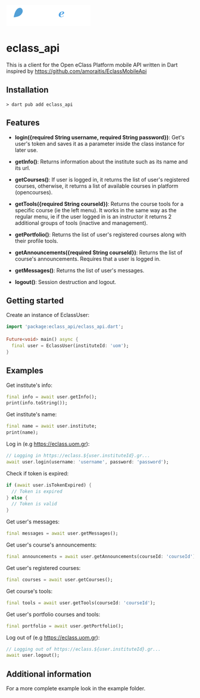 ![logo_eclass](logo_eclass.png)

# eclass_api

This is a client for the Open eClass Platform mobile API written in Dart inspired by https://github.com/amoraitis/EclassMobileApi

## Installation

```console
> dart pub add eclass_api
```

## Features

- **login({required String username, required String password})**: Get's user's token and saves it as a parameter inside the class instance for later use.

- **getInfo()**: Returns information about the institute such as its name and its url.

- **getCourses()**: If user is logged in, it returns the list of user's registered courses, otherwise, it returns a list of available courses in platform (opencourses).

- **getTools({required String courseId})**: Returns the course tools for a specific course (ie the left menu). It works in the same way as the regular menu, ie if the user logged in is an instructor it returns 2 additional groups of tools (inactive and management).

- **getPortfolio()**: Returns the list of user's registered courses along with their profile tools.

- **getAnnouncements({required String courseId})**: Returns the list of course's announcements. Requires that a user is logged in.

- **getMessages()**: Returns the list of user's messages.

- **logout()**: Session destruction and logout.

## Getting started

Create an instance of EclassUser:

```dart
import 'package:eclass_api/eclass_api.dart';

Future<void> main() async {
  final user = EclassUser(instituteId: 'uom');
}
```

## Examples

Get institute's info:
```dart
final info = await user.getInfo();
print(info.toString());
```

Get institute's name: 
```dart
final name = await user.institute;
print(name);
```

Log in (e.g https://eclass.uom.gr):
```dart
// Logging in https://eclass.${user.instituteId}.gr...
await user.login(username: 'username', password: 'password');
```

Check if token is expired:
```dart
if (await user.isTokenExpired) {
  // Token is expired
} else {
  // Token is valid
}
```

Get user's messages:
```dart
final messages = await user.getMessages();
```

Get user's course's announcements:
```dart
final announcements = await user.getAnnouncements(courseId: 'courseId');
```

Get user's registered courses:
```dart
final courses = await user.getCourses();
```

Get course's tools:
```dart
final tools = await user.getTools(courseId: 'courseId');
```

Get user's portfolio courses and tools:
```dart
final portfolio = await user.getPortfolio();
```


Log out of (e.g https://eclass.uom.gr):
```dart
// Logging out of https://eclass.${user.instituteId}.gr...
await user.logout();
```

## Additional information

For a more complete example look in the example folder.
